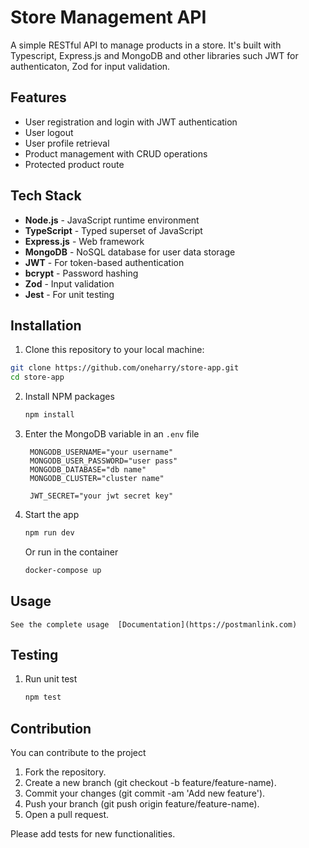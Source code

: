 # Store Management API
A simple RESTful API to manage products in a store. It's built with Typescript, Express.js and MongoDB and other libraries such JWT for authenticaton, Zod for input validation.


## Features

- User registration and login with JWT authentication
- User logout
- User profile retrieval
- Product management with CRUD operations
- Protected product route


## Tech Stack

- **Node.js** - JavaScript runtime environment
- **TypeScript** - Typed superset of JavaScript
- **Express.js** - Web framework
- **MongoDB** - NoSQL database for user data storage
- **JWT** - For token-based authentication
- **bcrypt** - Password hashing
- **Zod** - Input validation
- **Jest** - For unit testing

## Installation

1. Clone this repository to your local machine:

```bash
git clone https://github.com/oneharry/store-app.git
cd store-app
```
2. Install NPM packages
   ```bash
   npm install
   ```
   
3. Enter the MongoDB variable in an `.env` file
   ```
    MONGODB_USERNAME="your username"
    MONGODB_USER_PASSWORD="user pass"
    MONGODB_DATABASE="db name"
    MONGODB_CLUSTER="cluster name"

    JWT_SECRET="your jwt secret key"
   ```
4. Start the app
    ```bash
    npm run dev
    ```
   Or run in the container

    ```bash
    docker-compose up
    ```
## Usage
    See the complete usage  [Documentation](https://postmanlink.com)

## Testing
1. Run unit test
    ``` bash
    npm test
    ```


## Contribution
You can contribute to the project

1. Fork the repository.
2. Create a new branch (git checkout -b feature/feature-name).
3. Commit your changes (git commit -am 'Add new feature').
4. Push your branch (git push origin feature/feature-name).
5. Open a pull request.

Please add tests for new functionalities.
